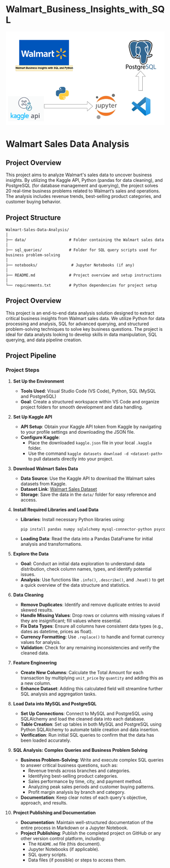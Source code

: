 # Walmart_Business_Insights_with_SQL
![Alt text](https://github.com/Chetu6474/Walmart_Business_Insights_with_SQL/blob/main/png.png?raw=true)

# Walmart Sales Data Analysis

## Project Overview

This project aims to analyze Walmart's sales data to uncover business insights. By utilizing the Kaggle API, Python (pandas for data cleaning), and PostgreSQL (for database management and querying), the project solves 20 real-time business problems related to Walmart’s sales and operations. The analysis includes revenue trends, best-selling product categories, and customer buying behavior.

## Project Structure

```plaintext
Walmart-Sales-Data-Analysis/
│
├── data/                   # Folder containing the Walmart sales data
│
├── sql_queries/            # Folder for SQL query scripts used for business problem-solving
│
├── notebooks/               # Jupyter Notebooks (if any)
│
├── README.md               # Project overview and setup instructions
│
└── requirements.txt        # Python dependencies for project setup
```







## Project Overview

This project is an end-to-end data analysis solution designed to extract critical business insights from Walmart sales data. We utilize Python for data processing and analysis, SQL for advanced querying, and structured problem-solving techniques to solve key business questions. The project is ideal for data analysts looking to develop skills in data manipulation, SQL querying, and data pipeline creation.

## Project Pipeline

### Project Steps

1. **Set Up the Environment**  
   - **Tools Used**: Visual Studio Code (VS Code), Python, SQL (MySQL and PostgreSQL)  
   - **Goal**: Create a structured workspace within VS Code and organize project folders for smooth development and data handling.

2. **Set Up Kaggle API**  
   - **API Setup**: Obtain your Kaggle API token from Kaggle by navigating to your profile settings and downloading the JSON file.  
   - **Configure Kaggle**:  
     - Place the downloaded `kaggle.json` file in your local `.kaggle` folder.  
     - Use the command `kaggle datasets download -d <dataset-path>` to pull datasets directly into your project.

3. **Download Walmart Sales Data**  
   - **Data Source**: Use the Kaggle API to download the Walmart sales datasets from Kaggle.  
   - **Dataset Link**: [Walmart Sales Dataset](https://www.kaggle.com/datasets)  
   - **Storage**: Save the data in the `data/` folder for easy reference and access.

4. **Install Required Libraries and Load Data**  
   - **Libraries**: Install necessary Python libraries using:  
     ```bash
     pip install pandas numpy sqlalchemy mysql-connector-python psycopg2
     ```  
   - **Loading Data**: Read the data into a Pandas DataFrame for initial analysis and transformations.

5. **Explore the Data**  
   - **Goal**: Conduct an initial data exploration to understand data distribution, check column names, types, and identify potential issues.  
   - **Analysis**: Use functions like `.info()`, `.describe()`, and `.head()` to get a quick overview of the data structure and statistics.

6. **Data Cleaning**  
   - **Remove Duplicates**: Identify and remove duplicate entries to avoid skewed results.  
   - **Handle Missing Values**: Drop rows or columns with missing values if they are insignificant; fill values where essential.  
   - **Fix Data Types**: Ensure all columns have consistent data types (e.g., dates as datetime, prices as float).  
   - **Currency Formatting**: Use `.replace()` to handle and format currency values for analysis.  
   - **Validation**: Check for any remaining inconsistencies and verify the cleaned data.

7. **Feature Engineering**  
   - **Create New Columns**: Calculate the Total Amount for each transaction by multiplying `unit_price` by `quantity` and adding this as a new column.  
   - **Enhance Dataset**: Adding this calculated field will streamline further SQL analysis and aggregation tasks.

8. **Load Data into MySQL and PostgreSQL**  
   - **Set Up Connections**: Connect to MySQL and PostgreSQL using SQLAlchemy and load the cleaned data into each database.  
   - **Table Creation**: Set up tables in both MySQL and PostgreSQL using Python SQLAlchemy to automate table creation and data insertion.  
   - **Verification**: Run initial SQL queries to confirm that the data has been loaded accurately.

9. **SQL Analysis: Complex Queries and Business Problem Solving**  
   - **Business Problem-Solving**: Write and execute complex SQL queries to answer critical business questions, such as:  
     - Revenue trends across branches and categories.  
     - Identifying best-selling product categories.  
     - Sales performance by time, city, and payment method.  
     - Analyzing peak sales periods and customer buying patterns.  
     - Profit margin analysis by branch and category.  
   - **Documentation**: Keep clear notes of each query's objective, approach, and results.

10. **Project Publishing and Documentation**  
    - **Documentation**: Maintain well-structured documentation of the entire process in Markdown or a Jupyter Notebook.  
    - **Project Publishing**: Publish the completed project on GitHub or any other version control platform, including:  
      - The `README.md` file (this document).  
      - Jupyter Notebooks (if applicable).  
      - SQL query scripts.  
      - Data files (if possible) or steps to access them.
